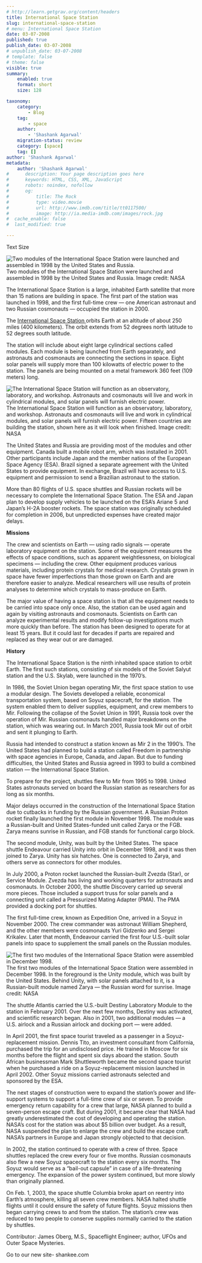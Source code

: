 ```yaml
---
# http://learn.getgrav.org/content/headers
title: International Space Station
slug: international-space-station
# menu: International Space Station
date: 03-07-2008
published: true
publish_date: 03-07-2008
# unpublish_date: 03-07-2008
# template: false
# theme: false
visible: true
summary:
    enabled: true
    format: short
    size: 128

taxonomy:
    category:
        - Blog
    tag:
        - space
    author:
        - 'Shashank Agarwal'
    migration-status: review
    category: [space]
    tag: []
author: 'Shashank Agarwal'
metadata:
    author: 'Shashank Agarwal'
#      description: Your page description goes here
#      keywords: HTML, CSS, XML, JavaScript
#      robots: noindex, nofollow
#      og:
#          title: The Rock
#          type: video.movie
#          url: http://www.imdb.com/title/tt0117500/
#          image: http://ia.media-imdb.com/images/rock.jpg
#  cache_enable: false
#  last_modified: true

---
```


Text Size

 



 

 

 ![Two modules of the International Space Station were launched and assembled in 1998 by the United States and Russia.](http://www.nasa.gov/images/content/110958main_iss1.jpg "Two modules of the International Space Station were launched and assembled in 1998 by the United States and Russia.")  Two modules of the International Space Station were launched and assembled in 1998 by the United States and Russia. Image credit: NASA

  The International Space Station is a large, inhabited Earth satellite that more than 15 nations are building in space. The first part of the station was launched in 1998, and the first full-time crew — one American astronaut and two Russian cosmonauts — occupied the station in 2000.

The [International Space Station ](javascript:openNASAWindow('http://www.nasa.gov/mission_pages/station/main/index.html'))orbits Earth at an altitude of about 250 miles (400 kilometers). The orbit extends from 52 degrees north latitude to 52 degrees south latitude.

 The station will include about eight large cylindrical sections called modules. Each module is being launched from Earth separately, and astronauts and cosmonauts are connecting the sections in space. Eight solar panels will supply more than 100 kilowatts of electric power to the station. The panels are being mounted on a metal framework 360 feet (109 meters) long.

 ![The International Space Station will function as an observatory, laboratory, and workshop. Astronauts and cosmonauts will live and work in cylindrical modules, and solar panels will furnish electric power.](http://www.nasa.gov/images/content/110959main_iss2.jpg "The International Space Station will function as an observatory, laboratory, and workshop. Astronauts and cosmonauts will live and work in cylindrical modules, and solar panels will furnish electric power.")  The International Space Station will function as an observatory, laboratory, and workshop. Astronauts and cosmonauts will live and work in cylindrical modules, and solar panels will furnish electric power. Fifteen countries are building the station, shown here as it will look when finished. Image credit: NASA

 The United States and Russia are providing most of the modules and other equipment. Canada built a mobile robot arm, which was installed in 2001. Other participants include Japan and the member nations of the European Space Agency (ESA). Brazil signed a separate agreement with the United States to provide equipment. In exchange, Brazil will have access to U.S. equipment and permission to send a Brazilian astronaut to the station.

More than 80 flights of U.S. space shuttles and Russian rockets will be necessary to complete the International Space Station. The ESA and Japan plan to develop supply vehicles to be launched on the ESA’s Ariane 5 and Japan’s H-2A booster rockets. The space station was originally scheduled for completion in 2006, but unpredicted expenses have created major delays.

**Missions**

The crew and scientists on Earth — using radio signals — operate laboratory equipment on the station. Some of the equipment measures the effects of space conditions, such as apparent weightlessness, on biological specimens — including the crew. Other equipment produces various materials, including protein crystals for medical research. Crystals grown in space have fewer imperfections than those grown on Earth and are therefore easier to analyze. Medical researchers will use results of protein analyses to determine which crystals to mass-produce on Earth.

The major value of having a space station is that all the equipment needs to be carried into space only once. Also, the station can be used again and again by visiting astronauts and cosmonauts. Scientists on Earth can analyze experimental results and modify follow-up investigations much more quickly than before. The station has been designed to operate for at least 15 years. But it could last for decades if parts are repaired and replaced as they wear out or are damaged.

**History**

The International Space Station is the ninth inhabited space station to orbit Earth. The first such stations, consisting of six models of the Soviet Salyut station and the U.S. Skylab, were launched in the 1970’s.

In 1986, the Soviet Union began operating Mir, the first space station to use a modular design. The Soviets developed a reliable, economical transportation system, based on Soyuz spacecraft, for the station. The system enabled them to deliver supplies, equipment, and crew members to Mir. Following the collapse of the Soviet Union in 1991, Russia took over the operation of Mir. Russian cosmonauts handled major breakdowns on the station, which was wearing out. In March 2001, Russia took Mir out of orbit and sent it plunging to Earth.

Russia had intended to construct a station known as Mir 2 in the 1990’s. The United States had planned to build a station called Freedom in partnership with space agencies in Europe, Canada, and Japan. But due to funding difficulties, the United States and Russia agreed in 1993 to build a combined station — the International Space Station.

To prepare for the project, shuttles flew to Mir from 1995 to 1998. United States astronauts served on board the Russian station as researchers for as long as six months.

Major delays occurred in the construction of the International Space Station due to cutbacks in funding by the Russian government. A Russian Proton rocket finally launched the first module in November 1998. The module was a Russian-built and United States-funded unit called Zarya or the FGB. Zarya means sunrise in Russian, and FGB stands for functional cargo block.

The second module, Unity, was built by the United States. The space shuttle Endeavour carried Unity into orbit in December 1998, and it was then joined to Zarya. Unity has six hatches. One is connected to Zarya, and others serve as connectors for other modules.

In July 2000, a Proton rocket launched the Russian-built Zvezda (Star), or Service Module. Zvezda has living and working quarters for astronauts and cosmonauts. In October 2000, the shuttle Discovery carried up several more pieces. Those included a support truss for solar panels and a connecting unit called a Pressurized Mating Adapter (PMA). The PMA provided a docking port for shuttles.

The first full-time crew, known as Expedition One, arrived in a Soyuz in November 2000. The crew commander was astronaut William Shepherd, and the other members were cosmonauts Yuri Gidzenko and Sergei Krikalev. Later that month, Endeavour carried the first four U.S.-built solar panels into space to supplement the small panels on the Russian modules.

 ![The first two modules of the International Space Station were assembled in December 1998.](http://www.nasa.gov/images/content/110960main_iss3.jpg "The first two modules of the International Space Station were assembled in December 1998.")  The first two modules of the International Space Station were assembled in December 1998. In the foreground is the Unity module, which was built by the United States. Behind Unity, with solar panels attached to it, is a Russian-built module named Zarya — the Russian word for sunrise. Image credit: NASA

 The shuttle Atlantis carried the U.S.-built Destiny Laboratory Module to the station in February 2001. Over the next few months, Destiny was activated, and scientific research began. Also in 2001, two additional modules — a U.S. airlock and a Russian airlock and docking port — were added.

In April 2001, the first space tourist traveled as a passenger in a Soyuz-replacement mission. Dennis Tito, an investment consultant from California, purchased the trip for an undisclosed price. He trained in Moscow for six months before the flight and spent six days aboard the station. South African businessman Mark Shuttleworth became the second space tourist when he purchased a ride on a Soyuz-replacement mission launched in April 2002. Other Soyuz missions carried astronauts selected and sponsored by the ESA.

The next stages of construction were to expand the station’s power and life-support systems to support a full-time crew of six or seven. To provide emergency return capability for a crew that large, NASA planned to build a seven-person escape craft. But during 2001, it became clear that NASA had greatly underestimated the cost of developing and operating the station. NASA’s cost for the station was about $5 billion over budget. As a result, NASA suspended the plan to enlarge the crew and build the escape craft. NASA’s partners in Europe and Japan strongly objected to that decision.

In 2002, the station continued to operate with a crew of three. Space shuttles replaced the crew every four or five months. Russian cosmonauts also flew a new Soyuz spacecraft to the station every six months. The Soyuz would serve as a “bail-out capsule” in case of a life-threatening emergency. The expansion of the power system continued, but more slowly than originally planned.

On Feb. 1, 2003, the space shuttle Columbia broke apart on reentry into Earth’s atmosphere, killing all seven crew members. NASA halted shuttle flights until it could ensure the safety of future flights. Soyuz missions then began carrying crews to and from the station. The station’s crew was reduced to two people to conserve supplies normally carried to the station by shuttles.

Contributor: James Oberg, M.S., Spaceflight Engineer; author, UFOs and Outer Space Mysteries.

Go to our new site- shankee.com
